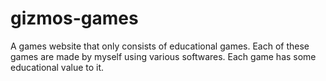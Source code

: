 # gizmos-games
A games website that only consists of educational games. Each of these games are made by myself using various softwares. Each game has some educational value to it.
